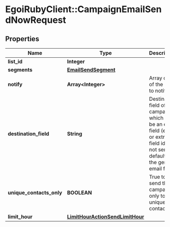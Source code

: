 # EgoiRubyClient::CampaignEmailSendNowRequest

## Properties
Name | Type | Description | Notes
------------ | ------------- | ------------- | -------------
**list_id** | **Integer** |  | 
**segments** | [**EmailSendSegment**](EmailSendSegment.md) |  | 
**notify** | **Array&lt;Integer&gt;** | Array of IDs of the users to notify | [optional] 
**destination_field** | **String** | Destination field of this campaign, which must be an email field (email or extra field id).                         If not sent, defaults to the general email field | [optional] 
**unique_contacts_only** | **BOOLEAN** | True to send the campaign only to unique contacts | [optional] [default to false]
**limit_hour** | [**LimitHourActionSendLimitHour**](LimitHourActionSendLimitHour.md) |  | [optional] 


